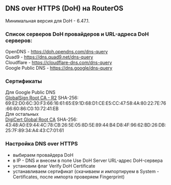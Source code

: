 ## DNS over HTTPS (DoH) на RouterOS  
Минимальная версия  для DoH - 6.47.1.  
### Список серверов DoH провайдеров и URL-адреса DoH серверов:  
OpenDNS - https://doh.opendns.com/dns-query  
Quad9  - https://dns.quad9.net/dns-query  
Cloudflare - https://cloudflare-dns.com/dns-query  
Google Public DNS - https://dns.google/dns-query  
### Сертификаты  
Для Google Public DNS  
[GlobalSign Root CA - R2](https://pki.goog/repo/certs/gsr2.pem)
SHA-256: 69:E2:D0:6C:30:F3:66:16:61:65:E9:1D:68:D1:CE:E5:CC:47:58:4A:80:22:7E:76:66:60:86:C0:10:72:41:EB  
Для остальных  
[DigiCert Global Root CA](https://cacerts.digicert.com/DigiCertGlobalRootCA.crt.pem)
SHA-256: 43:48:A0:E9:44:4C:78:CB:26:5E:05:8D:5E:89:44:B4:D8:4F:96:62:BD:26:DB:25:7F:89:34:A4:43:C7:01:61  

### Настройка DNS over HTTPS  
- выбираем провайдера DoH  
- в IP - DNS и внесем в поле Use DoH Server URL-адрес DoH-сервера  
- установим флаг Verify DoH Certificate  
- устанавливаем сертификат (скачиваем и импортируем в System - Certificates, после импорта проверяем Fingerprint)  
